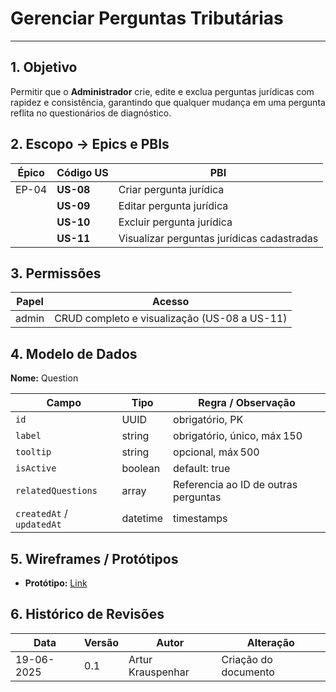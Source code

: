 # Gerenciar Perguntas Tributárias

---

## 1. Objetivo

Permitir que o **Administrador** crie, edite e exclua perguntas jurídicas com rapidez e consistência, garantindo que qualquer mudança em uma pergunta reflita no questionários de diagnóstico.

## 2. Escopo → Epics e PBIs

| Épico | Código US | PBI                                        |
| ----- | --------- | ------------------------------------------ |
| EP-04 | **US-08** | Criar pergunta jurídica                    |
|       | **US-09** | Editar pergunta jurídica                   |
|       | **US-10** | Excluir pergunta jurídica                  |
|       | **US-11** | Visualizar perguntas jurídicas cadastradas |

## 3. Permissões

| Papel | Acesso                                       |
| ----- | -------------------------------------------- |
| admin | CRUD completo e visualização (US-08 a US-11) |

## 4. Modelo de Dados

**Nome:** Question

| Campo                     | Tipo        | Regra / Observação                   |
| ------------------------- | ----------- | ------------------------------------ |
| `id`                      | UUID        | obrigatório, PK                      |
| `label`                   | string      | obrigatório, único, máx 150          |
| `tooltip`                 | string      | opcional, máx 500                    |
| `isActive`                | boolean     | default: true                        |
| `relatedQuestions`        | array<UUID> | Referencia ao ID de outras perguntas |
| `createdAt` / `updatedAt` | datetime    | timestamps                           |

## 5. Wireframes / Protótipos

- **Protótipo:** [Link](https://excalidraw.com/#json=uzeZOcOtPKE5hVSiMwpbg,8IjQKNJVapnkd55dPgTC6g)

## 6. Histórico de Revisões

| Data       | Versão | Autor             | Alteração            |
| ---------- | ------ | ----------------- | -------------------- |
| 19-06-2025 | 0.1    | Artur Krauspenhar | Criação do documento |
